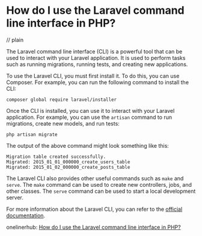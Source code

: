 # How do I use the Laravel command line interface in PHP?
// plain

The Laravel command line interface (CLI) is a powerful tool that can be used to interact with your Laravel application. It is used to perform tasks such as running migrations, running tests, and creating new applications.

To use the Laravel CLI, you must first install it. To do this, you can use Composer. For example, you can run the following command to install the CLI:

```
composer global require laravel/installer
```

Once the CLI is installed, you can use it to interact with your Laravel application. For example, you can use the `artisan` command to run migrations, create new models, and run tests:

```
php artisan migrate
```

The output of the above command might look something like this:

```
Migration table created successfully.
Migrated: 2015_01_01_000000_create_users_table
Migrated: 2015_01_02_000000_create_posts_table
```

The Laravel CLI also provides other useful commands such as `make` and `serve`. The `make` command can be used to create new controllers, jobs, and other classes. The `serve` command can be used to start a local development server.

For more information about the Laravel CLI, you can refer to the [official documentation](https://laravel.com/docs/7.x/artisan).

onelinerhub: [How do I use the Laravel command line interface in PHP?](https://onelinerhub.com/php-laravel/how-do-i-use-the-laravel-command-line-interface-in-php)